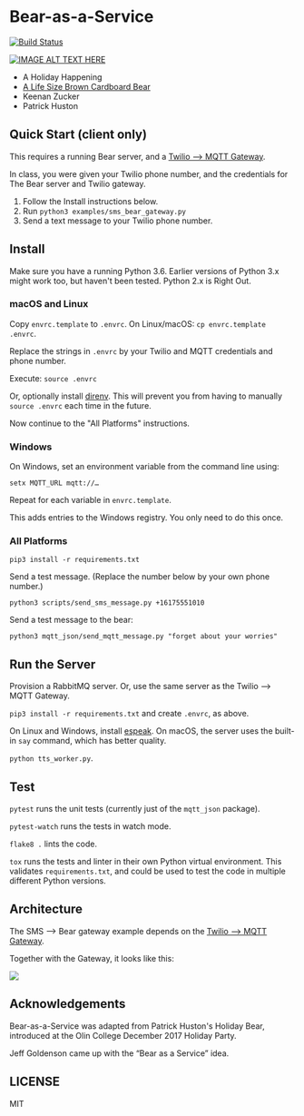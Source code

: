 # Bear-as-a-Service
[![Build Status](https://travis-ci.org/olinlibrary/bear-as-a-service.svg?branch=master)](https://travis-ci.org/olinlibrary/bear-as-a-service)

[![IMAGE ALT TEXT HERE](docs/images/bear-vimeo.jpg)](https://vimeo.com/248514938)

- A Holiday Happening
- [A Life Size Brown Cardboard Bear](https://www.amazon.com/Brown-Bear-Advanced-Graphics-Cardboard/dp/B00B03DT0O)
- Keenan Zucker
- Patrick Huston

## Quick Start (client only)

This requires a running Bear server, and a [Twilio ⟶ MQTT Gateway](https://github.com/olin-build/twilio-mqtt-gateway).

In class, you were given your Twilio phone number, and the credentials for
The Bear server and Twilio gateway.

1. Follow the Install instructions below.
2. Run `python3 examples/sms_bear_gateway.py`
3. Send a text message to your Twilio phone number.

## Install

Make sure you have a running Python 3.6. Earlier versions of Python 3.x might
work too, but haven't been tested. Python 2.x is Right Out.

### macOS and Linux

Copy `envrc.template` to `.envrc`. On Linux/macOS: `cp envrc.template .envrc`.

Replace the strings in `.envrc` by your Twilio and MQTT credentials and phone number.

Execute: `source .envrc`

Or, optionally install [direnv](https://direnv.net/). This will prevent you from having to manually `source .envrc` each time in the future.

Now continue to the "All Platforms" instructions.

### Windows

On Windows, set an environment variable from the command line using:

`setx MQTT_URL mqtt://…`

Repeat for each variable in `envrc.template`.

This adds entries to the Windows registry. You only need to do this once.

### All Platforms

`pip3 install -r requirements.txt`

Send a test message. (Replace the number below by your own phone number.)

`python3 scripts/send_sms_message.py +16175551010`

Send a test message to the bear:

`python3 mqtt_json/send_mqtt_message.py "forget about your worries"`

## Run the Server

Provision a RabbitMQ server. Or, use the same server as the Twilio ⟶ MQTT
Gateway.

`pip3 install -r requirements.txt` and create `.envrc`, as above.

On Linux and Windows, install [espeak](http://espeak.sourceforge.net).
On macOS, the server uses the built-in `say` command, which has better quality.

`python tts_worker.py`.

## Test

`pytest` runs the unit tests (currently just of the `mqtt_json` package).

`pytest-watch` runs the tests in watch mode.

`flake8 .` lints the code.

`tox` runs the tests and linter in their own Python virtual environment.
This validates `requirements.txt`, and could be used to test the code in
multiple different Python versions.

## Architecture

The SMS ⟶ Bear gateway example depends on the [Twilio ⟶ MQTT Gateway](https://github.com/olin-build/twilio-mqtt-gateway).

Together with the Gateway, it looks like this:

![](./docs/images/network-diagram.png)

## Acknowledgements

Bear-as-a-Service was adapted from Patrick Huston's Holiday Bear, introduced at
the Olin College December 2017 Holiday Party.

Jeff Goldenson came up with the “Bear as a Service” idea.

## LICENSE

MIT
